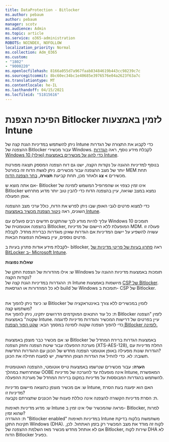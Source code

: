 ```yaml
---
title: DataProtection - Bitlocker
ms.author: pebaum
author: pebaum
manager: scotv
ms.audience: Admin
ms.topic: article
ms.service: o365-administration
ROBOTS: NOINDEX, NOFOLLOW
localization_priority: Normal
ms.collection: Adm_O365
ms.custom:
- "1802"
- "9000220"
ms.openlocfilehash: 8166a055d7a967faab83484619b443cc98239c7c
ms.sourcegitcommit: 8bc60ec34bc1e40685e3976576e04a2623f63a7c
ms.translationtype: MT
ms.contentlocale: he-IL
ms.lasthandoff: 04/15/2021
ms.locfileid: "51815616"
---
```

# <a name="enabling-bitlocker-encryption-with-intune"></a>הפיכת הצפנת Bitlocker לזמין באמצעות Intune

ניתן להשתמש במדיניות הגנת קצה של Intune כדי לקבוע את התצורה של הגדרות ההצפנה של Bitlocker עבור מכשירי Windows. לקבלת מידע נוסף, ראה [הגדרות Windows 10 (ואילך) כדי להגן על מכשירים באמצעות Intune](https://docs.microsoft.com/intune/endpoint-protection-windows-10#windows-encryption).

בנוסף למדיניות ההגנה על נקודות הקצה, ישנו גם דוח הצפנה המספק תצוגה מפורטת יותר של מצב ההצפנה עבור מכשירים. ניתן לגשת הדוח זה בפורטל MEM תחת מכשירים **> צג** ולאחר מכן, תחת קביעת **תצורה,** [בחר הצפנה הדוח](https://endpoint.microsoft.com/#blade/Microsoft_Intune_DeviceSettings/DevicesMonitorMenu/encryptionReport).

אם אתה מוצא ש- Bitlocker אינו זמין כצפוי או שהפרופיל המשמש לזמינה של Bitlocker נמצא במצב שגיאה, עיין בהצפנה הדוח כדי להבין טוב יותר מדוע מתרחש אופן הפעולה.

כדי למצוא פרטים לגבי האופן שבו ניתן לפרש את הדוח, כולל ערכי מצב ההצפנה השונים, ראה [ניטור הצפנת מכשיר באמצעות Intune](https://docs.microsoft.com/mem/intune/protect/encryption-monitor).

עליך להיות מודע לכך שהתקנים חדשים רבים פועלים עם Windows 10 תומכים בהצפנה אוטומטית של Bitlocker, המופעלת ללא היישום של מדיניות MDM. פעולה זו עשויה להשפיע על יישום המדיניות אם הגדרות שאינן מוגדרות כברירת מחדל. לקבלת פרטים נוספים, עיין בשאלות הנפוצות הבאות.

לקבלת מידע אודות פתרון בעיות ב- bitlocker, ראה [פתרון בעיות של פריטי מדיניות של BitLocker ב- Microsoft Intune](https://docs.microsoft.com/intune/protect/troubleshoot-bitlocker-policies).
 
 
**שאלות נפוצות**

ש: אילו מהדורות של הצפנת התקן של Windows תומכות באמצעות מדיניות ההגנה על נקודות הקצה?<br>
ת: ההגדרות במדיניות הגנת קצה של Intune מיושמות באמצעות [CSP של Bitlocker](https://docs.microsoft.com/windows/client-management/mdm/bitlocker-csp). לא כל המהדורות או הגרסאות build של Windows תומכות ב- CSP של Bitlocker. <br><br>

ש: כיצד ניתן להפוך את Bitlocker לזמין במכשירים ללא צורך באינטראקציה של משתמש קצה?<br>
ת: כל עוד התנאים המוקדמים הדרושים יתקינו, ניתן להפוך את Bitlocker לזמין "הצפנה שקטה" באמצעות Intune. עיין בפרטים של דרישות המכשיר והגדרות מדיניות לדוגמה כדי להפוך הצפנה שקטה לזמינה במסמך הבא: [שקט הפוך הצפנת Bitlocker לזמינה.](https://docs.microsoft.com/mem/intune/protect/encrypt-devices#silently-enable-bitlocker-on-devices) <br><br>

ש: אם מכשיר כבר מוצפן באמצעות Bitlocker באמצעות הגדרות ברירת המחדל של מערכת ההפעלה עבור שיטת הצפנה וחוזק הצפנה (XTS-AES-128), החלת מדיניות עם הגדרות שונות מפעילה באופן אוטומטי הצפנה מחדש של הכונן עם ההגדרות החדשות?<br>
תשובה: לא. כדי להחיל את הגדרות הצופן החדשות, יש לפענח תחילה את הכונן.<br><br>
**הערה:** עבור מכשירים שנרשמו באמצעות טייס אוטומטי, ההצפנה האוטומטית שמתרחשת במהלך OOBE אינה מופעלת עד להערכה של מדיניות Intune, המאפשרת להשתמש בהגדרות המבוססות על מדיניות במקום ברירות המחדל של מערכת ההפעלה.
 
ש: אם מכשיר מוצפן כתוצאה מיישום מדיניות Intune, האם הוא יפענח בעת הסרת מדיניות זו?<br>
ת: הסרת מדיניות הקשורה להצפנה אינה כוללת פענוח של הכוננים שתצורתם נקבעה.
 
ש: מדוע מדיניות תאימות Intune מראה שהמכשיר שלי אינו זמין ב- Bitlocker, למרות שהוא זמין?<br>
ת: ההגדרה "Bitlocker enabled" במדיניות תאימות Intune משתמשת בלקוח בדיקת תקינות התקן Windows (DHA). לקוח זה מודד את מצב המכשיר רק בזמן האתחול. לכן, אם לא אותחל מחדש מכשיר מאז השלמת ההצפנה של Bitlocker, שירות לקוח DHA לא הדוח Bitlocker כפעיל.
 
 